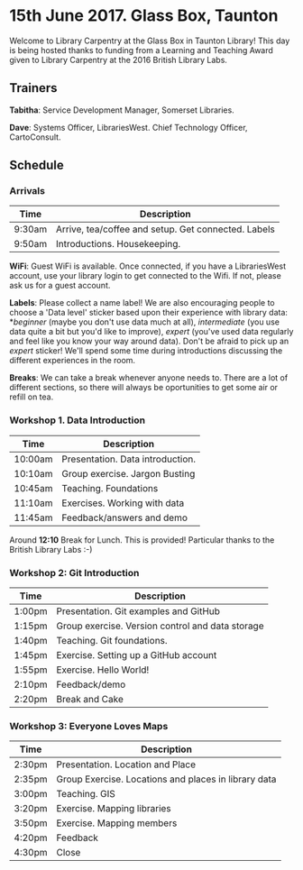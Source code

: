 15th June 2017.  Glass Box, Taunton
===================================

Welcome to Library Carpentry at the Glass Box in Taunton Library!  This day is being hosted thanks to funding from a Learning and Teaching Award given to Library Carpentry at the 2016 British Library Labs.

Trainers
--------

**Tabitha**: Service Development Manager, Somerset Libraries.

**Dave**: Systems Officer, LibrariesWest. Chief Technology Officer, CartoConsult.

Schedule
--------

### Arrivals

| Time | Description |
| ---- | ----------- |
| 9:30am | Arrive, tea/coffee and setup.  Get connected. Labels |
| 9:50am | Introductions.  Housekeeping. |

**WiFi**: Guest WiFi is available.  Once connected, if you have a LibrariesWest account, use your library login to get connected to the Wifi.  If not, please ask us for a guest account.

**Labels**: Please collect a name label!  We are also encouraging people to choose a 'Data level' sticker based upon their experience with library data: **beginner* (maybe you don't use data much at all), *intermediate* (you use data quite a bit but you'd like to improve), *expert* (you've used data regularly and feel like you know your way around data). Don't be afraid to pick up an *expert* sticker!  We'll spend some time during introductions discussing the different experiences in the room.

**Breaks**: We can take a break whenever anyone needs to.  There are a lot of different sections, so there will always be oportunities to get some air or refill on tea.

### Workshop 1. Data Introduction

| Time | Description |
| ---- | ----------- |
| 10:00am | Presentation. Data introduction. |
| 10:10am | Group exercise. Jargon Busting |
| 10:45am | Teaching. Foundations |
| 11:10am | Exercises. Working with data |
| 11:45am | Feedback/answers and demo |

Around **12:10** Break for Lunch. This is provided! Particular thanks to the British Library Labs :-)

### Workshop 2: Git Introduction

| Time | Description |
| ---- | ----------- |
| 1:00pm | Presentation. Git examples and GitHub |
| 1:15pm | Group exercise. Version control and data storage |
| 1:40pm | Teaching. Git foundations.
| 1:45pm | Exercise. Setting up a GitHub account |
| 1:55pm | Exercise. Hello World! |
| 2:10pm | Feedback/demo |
| 2:20pm | Break and Cake |

### Workshop 3: Everyone Loves Maps

| Time | Description |
| ---- | ----------- |
| 2:30pm | Presentation. Location and Place |
| 2:35pm | Group Exercise. Locations and places in library data |
| 3:00pm | Teaching.  GIS |
| 3:20pm | Exercise. Mapping libraries |
| 3:50pm | Exercise. Mapping members |
| 4:20pm | Feedback |
| 4:30pm | Close |